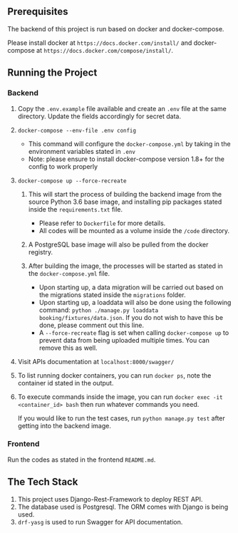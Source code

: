 ## Prerequisites

The backend of this project is run based on docker and docker-compose.

Please install docker at `https://docs.docker.com/install/` and docker-compose at `https://docs.docker.com/compose/install/`.

## Running the Project

### Backend

1. Copy the `.env.example` file available and create an `.env` file at the same directory. Update the fields accordingly for secret data.
2. `docker-compose --env-file .env config`

   * This command will configure the `docker-compose.yml` by taking in the environment variables stated in `.env`
   * Note: please ensure to install docker-compose version 1.8+ for the config to work properly
3. `docker-compose up --force-recreate`

   1. This will start the process of building the backend image from the source Python 3.6 base image, and installing pip packages stated inside the `requirements.txt` file.

      - Please refer to `Dockerfile` for more details.
      - All codes will be mounted as a volume inside the `/code` directory.
   2. A PostgreSQL base image will also be pulled from the docker registry.
   3. After building the image, the processes will be started as stated in the `docker-compose.yml` file.

      * Upon starting up, a data migration will be carried out based on the migrations stated inside the `migrations` folder.
      * Upon starting up, a loaddata will also be done using the following command: `python ./manage.py loaddata booking/fixtures/data.json`. If you do not wish to have this be done, please comment out this line.
      * A `--force-recreate` flag is set  when calling `docker-compose up` to prevent data from being uploaded multiple times. You can remove this as well.
4. Visit APIs documentation at `localhost:8000/swagger/`
5. To list running docker containers, you can run `docker ps`, note the container id stated in the output.
6. To execute commands inside the image, you can run `docker exec -it <container_id> bash` then run whatever commands you need.

   If you would like to run the test cases, run `python manage.py test` after getting into the backend image.


### Frontend 

Run the codes as stated in the frontend `README.md`.


## The Tech Stack

1. This project uses Django-Rest-Framework to deploy REST API.
2. The database used is Postgresql. The ORM comes with Django is being used.
3. `drf-yasg` is used to run Swagger for API documentation.
